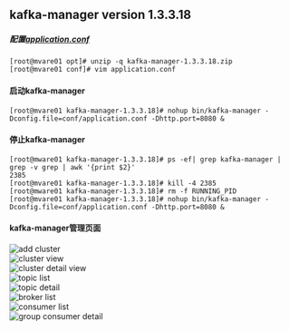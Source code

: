 ## kafka-manager version 1.3.3.18

##### 配置[application.conf](https://github.com/Dongzai1005/learning/blob/master/bigdata/src/main/java/wang/xiaoluobo/kafka/config/application.conf)
```sbtshell
[root@mvare01 opt]# unzip -q kafka-manager-1.3.3.18.zip
[root@mvare01 conf]# vim application.conf
```

#### 启动kafka-manager
```sbtshell
[root@mvare01 kafka-manager-1.3.3.18]# nohup bin/kafka-manager -Dconfig.file=conf/application.conf -Dhttp.port=8080 &
```

#### 停止kafka-manager
```sbtshell
[root@mware01 kafka-manager-1.3.3.18]# ps -ef| grep kafka-manager | grep -v grep | awk '{print $2}'
2385
[root@mvare01 kafka-manager-1.3.3.18]# kill -4 2385
[root@mware01 kafka-manager-1.3.3.18]# rm -f RUNNING_PID
[root@mvare01 kafka-manager-1.3.3.18]# nohup bin/kafka-manager -Dconfig.file=conf/application.conf -Dhttp.port=8080 &
```

#### kafka-manager管理页面
![add cluster](https://github.com/Dongzai1005/learning/blob/master/bigdata/src/main/java/wang/xiaoluobo/kafka/images/kafka-manager01.png)  
![cluster view](https://github.com/Dongzai1005/learning/blob/master/bigdata/src/main/java/wang/xiaoluobo/kafka/images/kafka-manager02.png)  
![cluster detail view](https://github.com/Dongzai1005/learning/blob/master/bigdata/src/main/java/wang/xiaoluobo/kafka/images/kafka-manager03.png)  
![topic list](https://github.com/Dongzai1005/learning/blob/master/bigdata/src/main/java/wang/xiaoluobo/kafka/images/kafka-manager04.png)  
![topic detail](https://github.com/Dongzai1005/learning/blob/master/bigdata/src/main/java/wang/xiaoluobo/kafka/images/kafka-manager05.png)  
![broker list](https://github.com/Dongzai1005/learning/blob/master/bigdata/src/main/java/wang/xiaoluobo/kafka/images/kafka-manager06.png)  
![consumer list](https://github.com/Dongzai1005/learning/blob/master/bigdata/src/main/java/wang/xiaoluobo/kafka/images/kafka-manager07.png)  
![group consumer detail](https://github.com/Dongzai1005/learning/blob/master/bigdata/src/main/java/wang/xiaoluobo/kafka/images/kafka-manager08.png)  
